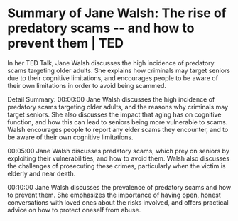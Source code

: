 # Summary of Jane Walsh: The rise of predatory scams -- and how to prevent them | TED

In her TED Talk, Jane Walsh discusses the high incidence of predatory scams targeting older adults. She explains how criminals may target seniors due to their cognitive limitations, and encourages people to be aware of their own limitations in order to avoid being scammed.

Detail Summary: 
00:00:00
Jane Walsh discusses the high incidence of predatory scams targeting older adults, and the reasons why criminals may target seniors. She also discusses the impact that aging has on cognitive function, and how this can lead to seniors being more vulnerable to scams. Walsh encourages people to report any elder scams they encounter, and to be aware of their own cognitive limitations.

00:05:00
Jane Walsh discusses predatory scams, which prey on seniors by exploiting their vulnerabilities, and how to avoid them. Walsh also discusses the challenges of prosecuting these crimes, particularly when the victim is elderly and near death.

00:10:00
Jane Walsh discusses the prevalence of predatory scams and how to prevent them. She emphasizes the importance of having open, honest conversations with loved ones about the risks involved, and offers practical advice on how to protect oneself from abuse.


